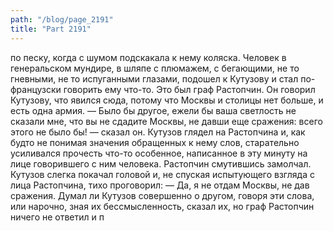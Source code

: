 ```yaml
---
path: "/blog/page_2191"
title: "Part 2191"
---
```


 по песку, когда с шумом подскакала к нему коляска. Человек в генеральском мундире, в шляпе с плюмажем, с бегающими, не то гневными, не то испуганными глазами, подошел к Кутузову и стал по-французски говорить ему что-то. Это был граф Растопчин. Он говорил Кутузову, что явился сюда, потому что Москвы и столицы нет больше, и есть одна армия.
— Было бы другое, ежели бы ваша светлость не сказали мне, что вы не сдадите Москвы, не давши еще сражения: всего этого не было бы! — сказал он.
Кутузов глядел на Растопчина и, как будто не понимая значения обращенных к нему слов, старательно усиливался прочесть что-то особенное, написанное в эту минуту на лице говорившего с ним человека. Растопчин смутившись замолчал. Кутузов слегка покачал головой и, не спуская испытующего взгляда с лица Растопчина, тихо проговорил:
— Да, я не отдам Москвы, не дав сражения.
Думал ли Кутузов совершенно о другом, говоря эти слова, или нарочно, зная их бессмысленность, сказал их, но граф Растопчин ничего не ответил и п
